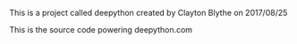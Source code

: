 This is a project called deepython created by Clayton Blythe on 2017/08/25 

This is the source code powering deepython.com
